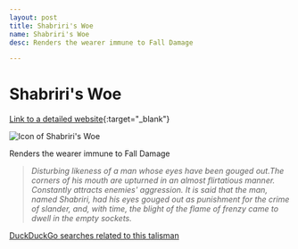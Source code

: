 ```yaml
---
layout: post
title: Shabriri's Woe
name: Shabriri's Woe
desc: Renders the wearer immune to Fall Damage

---
```

# Shabriri's Woe
[Link to a detailed website](https://eldenring.wiki.fextralife.com/Shabriri's+Woe){:target="_blank"}

![Icon of Shabriri's Woe](https://eldenring.wiki.fextralife.com/file/Elden-Ring/shabriris_woe_talisman_elden_ring_wiki_guide_200px.png)

Renders the wearer immune to Fall Damage

>*Disturbing likeness of a man whose eyes have been gouged out.The corners of his mouth are upturned in an almost flirtatious manner. Constantly attracts enemies' aggression. It is said that the man, named Shabriri, had his eyes gouged out as punishment for the crime of slander, and, with time, the blight of the flame of frenzy came to dwell in the empty sockets.*

[DuckDuckGo searches related to this talisman]({{site.baseurl}}/searches/Shabriri'sWoe)


